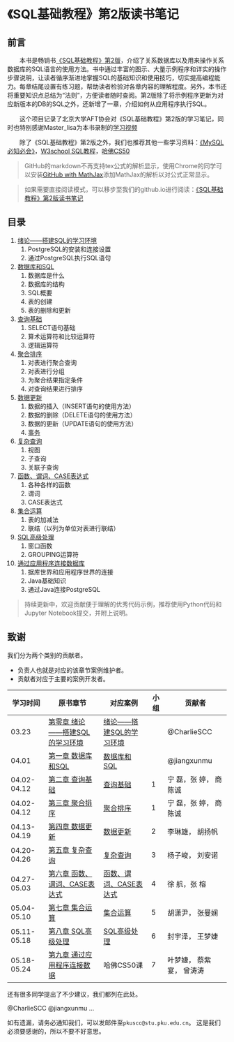 # 《SQL基础教程》第2版读书笔记

## 前言

&emsp;&emsp;本书是畅销书[《SQL基础教程》第2版](sql基础教程（第2版）.pdf)，介绍了关系数据库以及用来操作关系数据库的SQL语言的使用方法。书中通过丰富的图示、大量示例程序和详实的操作步骤说明，让读者循序渐进地掌握SQL的基础知识和使用技巧，切实提高编程能力。每章结尾设置有练习题，帮助读者检验对各章内容的理解程度。另外，本书还将重要知识点总结为“法则”，方便读者随时查阅。第2版除了将示例程序更新为对应新版本的DB的SQL之外，还新增了一章，介绍如何从应用程序执行SQL。

&emsp;&emsp;这个项目记录了北京大学AFT协会对《SQL基础教程》第2版的学习笔记，同时也特别感谢Master_lisa为本书录制的[学习视频](https://www.bilibili.com/video/av62315714)

&emsp;&emsp;除了《SQL基础教程》第2版之外，我们也推荐其他一些学习资料：[《MySQL必知必会》](《MySQL必知必会》.pdf)，[W3school SQL教程](https://www.w3school.com.cn/sql/index.asp)，[哈佛CS50](https://b23.tv/KeJnxS)

>GitHub的markdown不再支持tex公式的解析显示，使用Chrome的同学可以安装[GitHub with MathJax](https://chrome.google.com/webstore/detail/github-with-mathjax/ioemnmodlmafdkllaclgeombjnmnbima)添加MathJax的解析以对公式正常显示。

>如果需要直接阅读模式，可以移步至我们的github.io进行阅读：[《SQL基础教程》第2版读书笔记]()

## 目录

1. [绪论——搭建SQL的学习环境](绪论——搭建SQL的学习环境)
    1. PostgreSQL的安装和连接设置
    1. 通过PostgreSQL执行SQL语句
1. [数据库和SQL](数据库和SQL)
    1. 数据库是什么
    1. 数据库的结构
    1. SQL概要
    1. 表的创建
    1. 表的删除和更新
1. [查询基础](查询基础)
    1. SELECT语句基础
    1. 算术运算符和比较运算符
    1. 逻辑运算符
1. [聚合排序](聚合与排序)
    1. 对表进行聚合查询
    1. 对表进行分组
    1. 为聚合结果指定条件
    1. 对查询结果进行排序
1. [数据更新](数据更新)
    1. 数据的插入（INSERT语句的使用方法）
    1. 数据的删除（DELETE语句的使用方法）
    1. 数据的更新（UPDATE语句的使用方法）
    1. [事务]()
1. [复杂查询](复杂查询)
    1. 视图
    1. 子查询
    1. 关联子查询
1. [函数、谓词、CASE表达式](函数、谓词、CASE表达式)
    1. 各种各样的函数
    1. 谓词
    1. CASE表达式
1. [集合运算](集合运算)
    1. 表的加减法
    1. 联结（以列为单位对表进行联结）
1. [SQL高级处理](SQL高级处理)
    1. 窗口函数
    1. GROUPING运算符
1. [通过应用程序连接数据库](通过应用程序连接数据库)
    1. 据库世界和应用程序世界的连接
    1. Java基础知识
    1. 通过Java连接PostgreSQL

>持续更新中，欢迎贡献便于理解的优秀代码示例，推荐使用Python代码和Jupyter Notebook提交，并附上说明。

致谢
--------------------
我们分为两个类别的贡献者。
 - 负责人也就是对应的该章节案例维护者。
 - 贡献者对应于主要的案例开发者。

| 学习时间 | 原书章节 | 对应案例  | 小组 | 贡献者 |
| ------------ | ------------ | ------------ | ------------ | ------------ |
| 03.23 | [第零章 绪论——搭建SQL的学习环境]() | [绪论——搭建SQL的学习环境](绪论——搭建SQL的学习环境/绪论——搭建SQL的学习环境.md) |  | @CharlieSCC |
| 04.01 | [第一章 数据库和SQL]() | [数据库和SQL](数据库和SQL/查询基础.md) | | @jiangxunmu |
| 04.02-04.12 | [第二章 查询基础]() | [查询基础](查询基础/查询基础.md) | 1  | 宁 磊，张 婷， 商陈诚 |
| 04.02-04.12 | [第三章 聚合排序]() | [聚合排序](聚合与排序/聚合与排序.md) | 1  | 宁 磊，张 婷， 商陈诚 |
| 04.13-04.19 | [第四章 数据更新]() | [数据更新]() | 2 | 李琳雄， 胡扬帆 |
| 04.20-04.26 | [第五章 复杂查询]() | [复杂查询]() |  3| 杨子峻， 刘安诺 |
| 04.27-05.03 | [第六章 函数、谓词、CASE表达式]() | [函数、谓词、CASE表达式]() | 4 | 徐  航，张  榕  |
| 05.04-05.10 | [第七章 集合运算]() | [集合运算]() | 5 | 胡潇尹， 张曼娴 |
| 05.11-05.18 | [第八章 SQL高级处理]() | [SQL高级处理]() | 6 | 封宇泽， 王梦婕 |
| 05.18-05.24 | [第九章 通过应用程序连接数据]() | 哈佛CS50课 | 7 | 叶梦婕， 蔡紫宴， 曾涛涛 |


还有很多同学提出了不少建议，我们都列在此处。

@CharlieSCC  @jiangxunmu ...

如有遗漏，请务必通知我们，可以发邮件至`pkuscc@stu.pku.edu.cn`。
这是我们必须要感谢的，所以不要不好意思。
